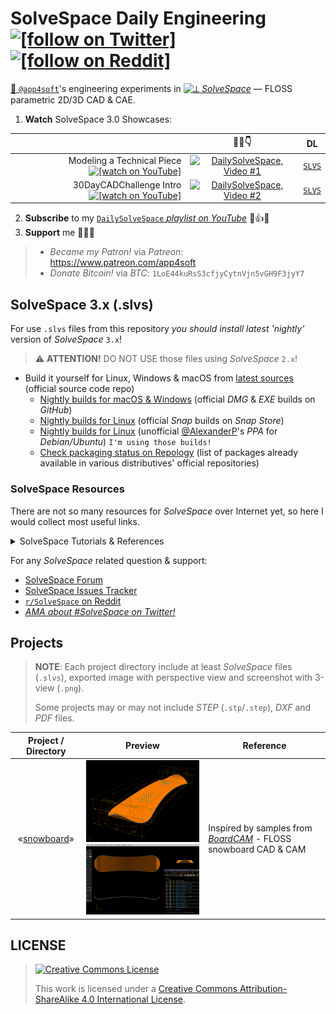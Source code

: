 # SolveSpace Daily Engineering [![`[follow on Twitter]`](https://img.shields.io/twitter/follow/app4soft?style=social&logo=twitter)](https://twitter.com/search?q=solvespace%20OR%20%23dailysolvespace%20from%3Aapp4soft&f=live) [![[`follow on Reddit`]](https://img.shields.io/reddit/user-karma/combined/app4soft?style=social)](https://old.reddit.com/u/app4soft)

[👷 `@app4soft`](https://twitter.com/app4soft)'s engineering experiments in [![⟂](https://raw.githubusercontent.com/solvespace/solvespace/master/res/freedesktop/solvespace-24x24.png) *SolveSpace*](https://solvespace.com) — FLOSS parametric 2D/3D CAD &amp; CAE.

1. **Watch** SolveSpace 3.0 Showcases:

| | 🍿😎👇 | DL |
| ---: | :----: | :---: |
| Modeling a Technical Piece [![`[watch on YouTube]`](https://img.shields.io/youtube/views/1uZgUpjTg18?style=social&logo=youtube)](https://www.youtube.com/watch?v=1uZgUpjTg18&list=PL53gPqUkbj3JndwS2T410KTbBymaimbiD) | [![DailySolveSpace, Video #1](https://i.ytimg.com/vi/1uZgUpjTg18/mqdefault.jpg)](https://www.youtube.com/watch?v=1uZgUpjTg18&list=PL53gPqUkbj3JndwS2T410KTbBymaimbiD) | [`SLVS`](https://github.com/Symbian9/SolveSpace-Daily-Engineering/raw/master/cadtober/cadtober2020-day2.slvs) |
| 30DayCADChallenge Intro [![`[watch on YouTube]`](https://img.shields.io/youtube/views/KY95-xrbSNo?style=social&logo=youtube)](https://www.youtube.com/watch?v=KY95-xrbSNo&list=PL53gPqUkbj3JndwS2T410KTbBymaimbiD)| [![DailySolveSpace, Video #2](https://i.ytimg.com/vi/KY95-xrbSNo/mqdefault.jpg)](https://www.youtube.com/watch?v=KY95-xrbSNo&list=PL53gPqUkbj3JndwS2T410KTbBymaimbiD) | [`SLVS`](https://github.com/Symbian9/SolveSpace-Daily-Engineering/raw/master/30DayCADChallenge/30daycadchallenge-intro.slvs) |
  
2. **Subscribe** to my [`DailySolveSpace` *playlist on YouTube*](https://www.youtube.com/playlist?list=PL53gPqUkbj3JndwS2T410KTbBymaimbiD) 🔔👍💬
3. **Support** me 💸🔀🚀
  > - *Became my Patron!* via *Patreon*: https://www.patreon.com/app4soft
  > - *Donate Bitcoin!* via *BTC*: `1LoE44kuRsS3cfjyCytnVjn5vGH9F3jyY7`

## SolveSpace 3.x (.slvs)

For use `.slvs` files from this repository *you should install latest 'nightly'* version of *SolveSpace* `3.x`!

> ⚠️ **ATTENTION!** DO NOT USE those files using *SolveSpace* `2.x`!

- Build it yourself for Linux, Windows & macOS from [latest sources](https://github.com/solvespace/solvespace/tree/master) (official source code repo)
  - [Nightly builds for macOS & Windows](https://github.com/solvespace/solvespace/releases/tag/edge) (official *DMG* & *EXE* builds on *GitHub*)
  - [Nightly builds for Linux](https://snapcraft.io/solvespace) (official *Snap* builds on *Snap Store*)
  - [Nightly builds for Linux](https://notesalexp.org) (unofficial [@AlexanderP](http://github.com/alexanderp)'s *PPA* for *Debian/Ubuntu*) `I'm using those builds!`
  - [Check packaging status on Repology](https://repology.org/project/solvespace/versions) (list of packages already available in various distributives' official repositories)

### SolveSpace Resources

There are not so many resources for *SolveSpace* over Internet yet, so here I would collect most useful links.

<details>
  <summary>SolveSpace Tutorials & References</summary>

*In English:*

- http://solvespace.com
  - http://solvespace.com/features.pl
  - http://solvespace.com/tutorial.pl
  - http://solvespace.com/ref.pl
  - http://solvespace.com/tech.pl
  - http://solvespace.com/examples.pl
- https://solvespace.readthedocs.io/en/latest/
- http://www.farwire.net/SolveSpace-LearningGuide.htm

*In Russian:*

- https://habr.com/ru/post/324160/
  - https://habr.com/ru/post/324514/
  - https://habr.com/ru/post/325770/
  - https://habr.com/ru/post/335962/
- http://www.craftingbe.org/CAD/solvespace_rises.html ([mirror](https://crafting.be/2017/08/solvespace-rises/))

</details>

For any *SolveSpace* related question & support: 

- [SolveSpace Forum](http://solvespace.com/forum.pl)
- [SolveSpace Issues Tracker](https://github.com/solvespace/solvespace/issues)
- [`r/SolveSpace` on Reddit](https://reddit.com/r/solvespace)
- [*AMA about #SolveSpace on Twitter!*](https://twitter.com/intent/tweet?text=Hey%2C+%40app4soft%2C+I+have+a+question+about+%23SolveSpace%3A)

## Projects

> **NOTE**: Each project directory include at least *SolveSpace* files (`.slvs`), exported image with perspective view  and screenshot with 3-view (`.png`).
>
> Some projects may or may not include *STEP* (`.stp`/`.step`), *DXF* and *PDF* files.

| Project / Directory | Preview | Reference |
| :----: | :----: | ---- |
| «[snowboard](./snowboard)» | <img src="./snowboard/snowboard-1-slvs3.png" width="256"> <img src="./snowboard/snowboard-2-slvs3.png" width="256"> | Inspired by samples from [*BoardCAM*](https://github.com/BoardCAM/BoardCAM) - FLOSS snowboard CAD & CAM |

## LICENSE

> [![Creative Commons License](https://i.creativecommons.org/l/by-sa/4.0/88x31.png)](http://creativecommons.org/licenses/by-sa/4.0/)
>
> This work is licensed under a <a rel="license" href="http://creativecommons.org/licenses/by-sa/4.0/">Creative Commons Attribution-ShareAlike 4.0 International License</a>.
